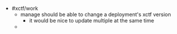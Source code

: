 - #xctf/work
	- manage should be able to change a deployment's xctf version
		- it would be nice to update multiple at the same time
	-